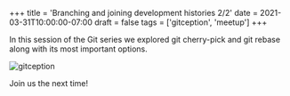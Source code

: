 +++
title = 'Branching and joining development histories 2/2'
date = 2021-03-31T10:00:00-07:00
draft = false
tags = ['gitception', 'meetup']
+++

In this session of the Git series we explored git cherry-pick and git rebase along with its most important options.

![gitception](https://codersonly.org/wp-content/uploads/2021/04/2021-03-31-gitception.jpg)

Join us the next time!
